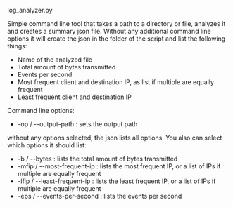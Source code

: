 log_analyzer.py

Simple command line tool that takes a path to a directory or file, analyzes it and creates a summary json file. 
Without any additional command line options it will create the json in the folder of the script and list the following things:
 - Name of the analyzed file
 - Total amount of bytes transmitted
 - Events per second
 - Most frequent client and destination IP, as list if multiple are equally frequent
 - Least frequent client and destination IP

Command line options:

- -op / --output-path : sets the output path

without any options selected, the json lists all options. You also can select which options it should list:
- -b / --bytes : lists the total amount of bytes transmitted
- -mfip / --most-frequent-ip : lists the most frequent IP, or a list of IPs if multiple are equally frequent
- -lfip / --least-frequent-ip : lists the least frequent IP, or a list of IPs if multiple are equally frequent
- -eps / --events-per-second : lists the events per second